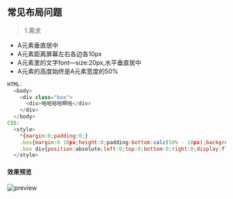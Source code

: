 ## 常见布局问题
>1.需求  
* A元素垂直居中
*	A元素距离屏幕左右各边各10px
*	A元素里的文字font—size:20px,水平垂直居中
*	A元素的高度始终是A元素宽度的50%
```js
HTML:
  <body>
    <div class="box">
      <div>哈哈哈哈啊哈</div>
    </div>
  </body>
CSS:
  <style>
    *{margin:0;padding:0;}
    .box{margin:0 10px;height:0;padding-bottom:calc(50% - 10px);background:#f54343;position:relative;}
    .box div{position:absolute;left:0;top:0;bottom:0;right:0;display:flex;justify-content:center;align-items:center;}
  </style>
```
#### 效果预览
![preview](https://github.com/arch-leo/primary/blob/master/images/1.jpg)
